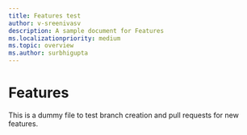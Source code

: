 ```yaml
---
title: Features test
author: v-sreenivasv
description: A sample document for Features
ms.localizationpriority: medium
ms.topic: overview
ms.author: surbhigupta
---
```

# Features

This is a dummy file to test branch creation and pull requests for new features.

